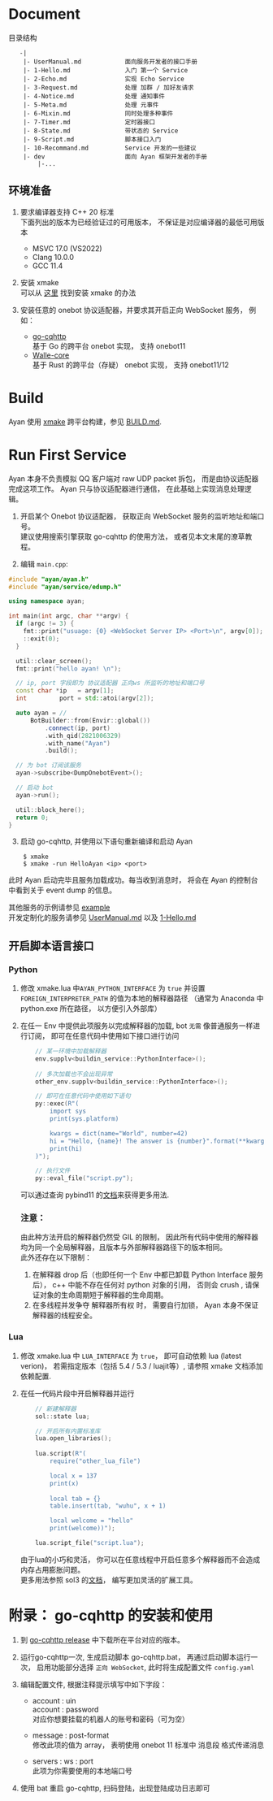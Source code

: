 # Document
目录结构
~~~
   -|
    |- UserManual.md            面向服务开发者的接口手册
    |- 1-Hello.md               入门 第一个 Service          
    |- 2-Echo.md                实现 Echo Service
    |- 3-Request.md             处理 加群 / 加好友请求
    |- 4-Notice.md              处理 通知事件 
    |- 5-Meta.md                处理 元事件
    |- 6-Mixin.md               同时处理多种事件
    |- 7-Timer.md               定时器接口
    |- 8-State.md               带状态的 Service
    |- 9-Script.md              脚本接口入门
    |- 10-Recommand.md          Service 开发的一些建议    
    |- dev                      面向 Ayan 框架开发者的手册
        |-...
~~~

## 环境准备
1. 要求编译器支持 C++ 20 标准   
下面列出的版本为已经验证过的可用版本， 不保证是对应编译器的最低可用版本  
    + MSVC 17.0 (VS2022) 
    + Clang 10.0.0
    + GCC 11.4 
   

2. 安装 xmake  
可以从 [这里](https://xmake.io/#/guide/installation) 找到安装 xmake 的办法

3. 安装任意的 onebot 协议适配器，并要求其开启正向 WebSocket 服务， 例如：

    + [go-cqhttp ](https://github.com/Mrs4s/go-cqhttp)  
    基于 Go 的跨平台 onebot 实现， 支持 onebot11  
    + [Walle-core](https://github.com/abrahum/Walle-core)   
    基于 Rust 的跨平台（存疑） onebot 实现， 支持 onebot11/12     
     

# Build 
Ayan 使用 [xmake](https://github.com/xmake-io/xmake) 跨平台构建，参见 [BUILD.md](../BUILD.md).  

# Run First Service
Ayan 本身不负责模拟 QQ 客户端对 raw UDP packet 拆包， 而是由协议适配器完成这项工作。 Ayan 只与协议适配器进行通信， 在此基础上实现消息处理逻辑。

1. 开启某个 Onebot 协议适配器， 获取正向 WebSocket 服务的监听地址和端口号。  
建议使用搜索引擎获取 go-cqhttp 的使用方法， 或者见本文末尾的潦草教程。

2. 编辑 `main.cpp`:
``` c++
#include "ayan/ayan.h"
#include "ayan/service/edump.h"

using namespace ayan;

int main(int argc, char **argv) {
  if (argc != 3) {
    fmt::print("usuage: {0} <WebSocket Server IP> <Port>\n", argv[0]);
    ::exit(0);
  }

  util::clear_screen();
  fmt::print("hello ayan! \n");

  // ip, port 字段即为 协议适配器 正向ws 所监听的地址和端口号
  const char *ip   = argv[1];
  int         port = std::atoi(argv[2]);

  auto ayan = //
      BotBuilder::from(Envir::global())
          .connect(ip, port)
          .with_qid(2821006329)
          .with_name("Ayan")
          .build();

  // 为 bot 订阅该服务
  ayan->subscribe<DumpOnebotEvent>();   

  // 启动 bot 
  ayan->run();

  util::block_here();
  return 0;
}
```

3. 启动 go-cqhttp, 并使用以下语句重新编译和启动 Ayan 

~~~
    $ xmake 
    $ xmake -run HelloAyan <ip> <port>
~~~
此时 Ayan 启动完毕且服务加载成功。每当收到消息时， 将会在 Ayan 的控制台中看到关于 event dump 的信息。

其他服务的示例请参见 [example](../example/README.md)   
开发定制化的服务请参见 [UserManual.md](UserManual.md) 以及 [1-Hello.md](1-Hello.md)


## 开启脚本语言接口
### Python 
1. 修改 xmake.lua 中`AYAN_PYTHON_INTERFACE` 为 `true` 并设置 `FOREIGN_INTERPRETER_PATH` 的值为本地的解释器路径
        （通常为 Anaconda 中 python.exe 所在路径， 以方便引入外部库）
2. 在任一 Env 中提供此项服务以完成解释器的加载, bot `无需` 像普通服务一样进行订阅， 即可在任意代码中使用如下接口进行访问
    ~~~ c++
        // 某一环境中加载解释器
        env.supplv<buildin_service::PythonInterface>();
        
        // 多次加载也不会出现异常
        other_env.supplv<buildin_service::PythonInterface>();

        // 即可在任意代码中使用如下语句
        py::exec(R"(
            import sys
            print(sys.platform)

            kwargs = dict(name="World", number=42) 
            hi = "Hello, {name}! The answer is {number}".format(**kwargs)
            print(hi)
        )");

        // 执行文件
        py::eval_file("script.py");
    ~~~

    可以通过查询 pybind11 的[文档](https://pybind11.readthedocs.io/_/downloads/en/latest/pdf/)来获得更多用法.  
    ### 注意： 
    由此种方法开启的解释器仍然受 GIL 的限制， 因此所有代码中使用的解释器均为同一个全局解释器，且版本与外部解释器路径下的版本相同。   
    此外还存在以下限制：  
    1. 在解释器 drop 后（也即任何一个 Env 中都已卸载 Python Interface 服务后）， c++ 中能不存在任何对 python 对象的引用， 否则会 crush , 请保证对象的生命周期短于解释器的生命周期。
    2. 在多线程并发争夺 解释器所有权 时， 需要自行加锁， Ayan 本身不保证解释器的线程安全。       


### Lua
1. 修改 xmake.lua 中 `LUA_INTERFACE` 为 `true`， 即可自动依赖 lua (latest verion)， 若需指定版本（包括 5.4 / 5.3 / luajit等）, 请参照 xmake 文档添加依赖配置.

2. 在任一代码片段中开启解释器并运行
    ~~~ c++
        // 新建解释器
        sol::state lua;

        // 开启所有内置标准库
        lua.open_libraries();
        
        lua.script(R"(
            require("other_lua_file")

            local x = 137
            print(x)
            
            local tab = {}
            table.insert(tab, "wuhu", x + 1)

            local welcome = "hello"
            print(welcome))");

        lua.script_file("script.lua");
    ~~~ 
    由于lua的小巧和灵活， 你可以在任意线程中开启任意多个解释器而不会造成内存占用膨胀问题。   
    更多用法参照 sol3 的[文档](https://sol2.readthedocs.io/en/latest/index.html)， 编写更加灵活的扩展工具。


# 附录： go-cqhttp 的安装和使用  

1. 到 [go-cqhttp release](https://github.com/Mrs4s/go-cqhttp/releases) 中下载所在平台对应的版本。

2. 运行go-cqhttp一次, 生成启动脚本 go-cqhttp.bat， 再通过启动脚本运行一次， 启用功能部分选择 `正向 WebSocket`, 此时将生成配置文件 `config.yaml`

3. 编辑配置文件, 根据注释提示填写中如下字段：
    + account : uin   
     account : password   
    对应你想要挂载的机器人的账号和密码（可为空）   
    
    + message : post-format  
    修改此项的值为 array， 表明使用 onebot 11 标准中 消息段 格式传递消息  

    + servers : ws : port   
    此项为你需要使用的本地端口号    

4. 使用 bat 重启 go-cqhttp, 扫码登陆，出现登陆成功日志即可    